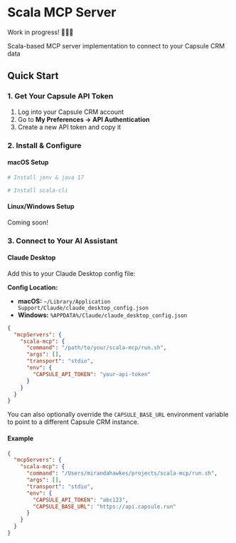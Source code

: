 # Scala MCP Server
Work in progress! 👷‍♀️🔨

Scala-based MCP server implementation to connect to your Capsule CRM data

## Quick Start
### 1. Get Your Capsule API Token
1. Log into your Capsule CRM account
2. Go to **My Preferences → API Authentication**
3. Create a new API token and copy it

### 2. Install & Configure

#### macOS Setup

```bash
# Install jenv & java 17

# Install scala-cli
```

#### Linux/Windows Setup
Coming soon!

### 3. Connect to Your AI Assistant

#### Claude Desktop

Add this to your Claude Desktop config file:

**Config Location:**
- **macOS:** `~/Library/Application Support/Claude/claude_desktop_config.json`
- **Windows:** `%APPDATA%/Claude/claude_desktop_config.json`

```json
{
  "mcpServers": {
    "scala-mcp": {
      "command": "/path/to/your/scala-mcp/run.sh",
      "args": [],
      "transport": "stdio",
      "env": {
        "CAPSULE_API_TOKEN": "your-api-token"
      }
    }
  }
}
```

You can also optionally override the `CAPSULE_BASE_URL` environment variable to point to a different Capsule CRM instance.

#### Example
```json
{
  "mcpServers": {
    "scala-mcp": {
      "command": "/Users/mirandahawkes/projects/scala-mcp/run.sh",
      "args": [],
      "transport": "stdio",
      "env": {
        "CAPSULE_API_TOKEN": "abc123",
        "CAPSULE_BASE_URL": "https://api.capsule.run"
      }
    }
  }
}
```